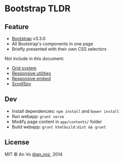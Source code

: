 Bootstrap TLDR
========

## Feature

* [Bootstrap](http://getbootstrap.com/) v3.3.0
* All Bootstrap's components in one page
* Briefly presented with their own CSS selectors

Not include in this document:
* [Grid system](http://getbootstrap.com/css/#grid)
* [Responsive utilities](http://getbootstrap.com/css/#responsive-utilities)
* [Responsive embed](http://getbootstrap.com/components/#responsive-embed)
* [ScrollSpy](http://getbootstrap.com/javascript/#scrollspy)

## Dev

* Install dependencies: `npm install` and `bower install`
* Run webapp: `grunt serve`
* Modify page content in `app/contents/` folder
* Build webapp: `grunt htmlbuild:dist && grunt`

## License
MIT © An Vo [@an_voz](https://twitter.com/an_voz), 2014
